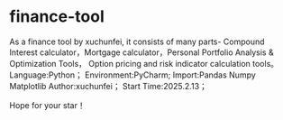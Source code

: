 # finance-tool
As a finance tool by xuchunfei, it consists of many parts- Compound Interest calculator，Mortgage calculator，Personal Portfolio Analysis & Optimization Tools， Option pricing and risk indicator calculation tools。
Language:Python；
Environment:PyCharm;
Import:Pandas Numpy Matplotlib
Author:xuchunfei；
Start Time:2025.2.13；

Hope for your star！

